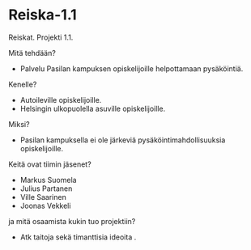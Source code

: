 # Reiska-1.1
Reiskat. Projekti 1.1.

 Mitä tehdään? 
 - Palvelu Pasilan kampuksen opiskelijoille helpottamaan pysäköintiä.
 
 Kenelle? 
 - Autoileville opiskelijoille.
 - Helsingin ulkopuolella asuville opiskelijoille.
 
 Miksi? 
 - Pasilan kampuksella ei ole järkeviä pysäköintimahdollisuuksia opiskelijoille.
 
 Keitä ovat tiimin jäsenet?
 - Markus Suomela
 - Julius Partanen
 - Ville Saarinen
 - Joonas Vekkeli
 
 ja mitä osaamista kukin tuo projektiin?
 - Atk taitoja sekä timanttisia ideoita
 .
 
 
 
